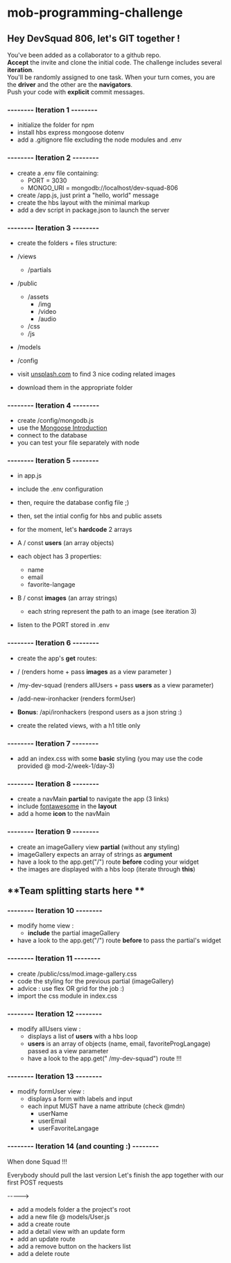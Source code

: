 # mob-programming-challenge

## Hey DevSquad 806, let's GIT together !

You've been added as a collaborator to a github repo.  
**Accept** the invite and clone the initial code. 
The challenge includes several **iteration**.  
You'll be randomly assigned to one task.
When your turn comes, you are the **driver** and the other are the **navigators**.  
Push your code with **explicit** commit messages.


### -------- Iteration 1 --------

- initialize the folder for npm
- install hbs express mongoose dotenv
- add a .gitignore file excluding the node modules and .env

### -------- Iteration 2 --------


- create a .env file containing: 
  - PORT = 3030
  - MONGO_URI = mongodb://localhost/dev-squad-806
- create /app.js, just print a "hello, world" message 
- create the hbs layout with the minimal markup
- add a dev script in package.json to launch the server

### -------- Iteration 3 --------

- create the folders + files structure:
- /views
  - /partials
- /public
  - /assets
    - /img
    - /video
    - /audio
  - /css
  - /js
- /models
- /config

- visit [unsplash.com](https://unsplash.com/) to find 3 nice coding related images
- download them in the appropriate folder

### -------- Iteration 4 --------

- create /config/mongodb.js 
- use the [Mongoose Introduction](https://my.ironhack.com/lms/courses/course-v1:IRONHACK+WDFT+202006_PAR/units/ironhack-course-chapter_4-sequential_3-vertical) 
- connect to the database
- you can test your file separately with node


### -------- Iteration 5 --------

- in app.js
- include the .env configuration
- then, require the database config file ;)
- then, set the intial config for hbs and public assets

- for the moment, let's **hardcode** 2 arrays
-  A / const **users** (an array objects)
  - each object has 3 properties:
    - name
    - email
    - favorite-langage
-  B / const **images** (an array strings)
    - each string represent the path to an image (see iteration 3)

- listen to the PORT stored in .env



### -------- Iteration 6 --------

- create the app's **get** routes:
- /                             (renders home  + pass **images** as a view parameter )
- /my-dev-squad                 (renders allUsers + pass **users** as a view parameter)  
- /add-new-ironhacker           (renders formUser)            
- **Bonus**: /api/ironhackers   (respond users as a json string :)

- create the related views, with a h1 title only


### -------- Iteration 7 --------

- add an index.css with some **basic** styling (you may use the code provided @ mod-2/week-1/day-3)


### -------- Iteration 8 --------

- create a navMain **partial** to navigate the app (3 links)
- include [fontawesome](https://fontawesome.com/) in the **layout**
- add a home **icon** to the navMain


### -------- Iteration 9 --------

- create an imageGallery view **partial** (without any styling)
- imageGallery expects an array of strings as **argument**
- have a look to the app.get("/") route **before** coding your widget
- the images are displayed with a hbs loop (iterate through **this**)


## **Team splitting starts here **

### -------- Iteration 10  --------

- modify home view : 
  - **include** the partial imageGallery
 - have a look to the app.get("/") route **before** to pass the partial's widget


### -------- Iteration 11  --------

- create /public/css/mod.image-gallery.css 
- code the styling for the previous partial (imageGallery)
- advice : use flex OR grid for the job :)
- import the css module in index.css


### -------- Iteration 12 --------

- modify allUsers view : 
  - displays a list of **users** with a hbs loop
  - **users** is an array of objects (name, email, favoriteProgLangage) passed as a view parameter
  - have a look to the app.get(" /my-dev-squad") route !!!


### -------- Iteration 13 --------

- modify formUser view : 
  - displays a form with labels and input
  - each input MUST have a name attribute (check @mdn)
    - userName
    - userEmail
    - userFavoriteLangage


### -------- Iteration 14 (and counting :) --------


When done Squad !!!

Everybody should pull the last version
Let's finish the app together with our first POST requests

----->

- add a models folder a the project's root
- add a new file @ models/User.js
- add a create route
- add a detail view with an update form
- add an update route
- add a remove button on the hackers list
- add a delete route


